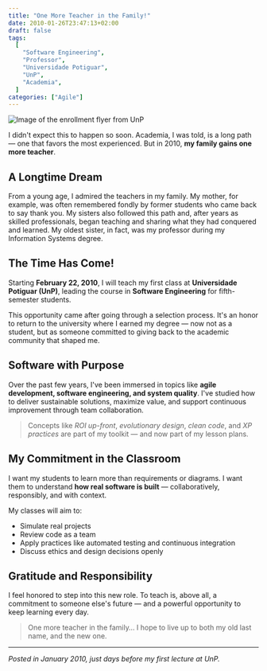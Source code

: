 ```yaml
---
title: "One More Teacher in the Family!"
date: 2010-01-26T23:47:13+02:00
draft: false
tags:
  [
    "Software Engineering",
    "Professor",
    "Universidade Potiguar",
    "UnP",
    "Academia",
  ]
categories: ["Agile"]
---
```


![Image of the enrollment flyer from UnP](/uploads/2010/01/Screen-shot-2010-01-26-at-8.44.18-PM.png)

I didn't expect this to happen so soon. Academia, I was told, is a long path — one that favors the most experienced. But in 2010, **my family gains one more teacher**.

## A Longtime Dream

From a young age, I admired the teachers in my family. My mother, for example, was often remembered fondly by former students who came back to say thank you. My sisters also followed this path and, after years as skilled professionals, began teaching and sharing what they had conquered and learned. My oldest sister, in fact, was my professor during my Information Systems degree.

## The Time Has Come!

Starting **February 22, 2010**, I will teach my first class at **Universidade Potiguar (UnP)**, leading the course in **Software Engineering** for fifth-semester students.

This opportunity came after going through a selection process. It's an honor to return to the university where I earned my degree — now not as a student, but as someone committed to giving back to the academic community that shaped me.

## Software with Purpose

Over the past few years, I've been immersed in topics like **agile development, software engineering, and system quality**. I've studied how to deliver sustainable solutions, maximize value, and support continuous improvement through team collaboration.

> Concepts like _ROI up-front_, _evolutionary design_, _clean code_, and _XP practices_ are part of my toolkit — and now part of my lesson plans.

## My Commitment in the Classroom

I want my students to learn more than requirements or diagrams. I want them to understand **how real software is built** — collaboratively, responsibly, and with context.

My classes will aim to:

- Simulate real projects
- Review code as a team
- Apply practices like automated testing and continuous integration
- Discuss ethics and design decisions openly

## Gratitude and Responsibility

I feel honored to step into this new role. To teach is, above all, a commitment to someone else's future — and a powerful opportunity to keep learning every day.

> One more teacher in the family… I hope to live up to both my old last name, and the new one.

---

_Posted in January 2010, just days before my first lecture at UnP._
